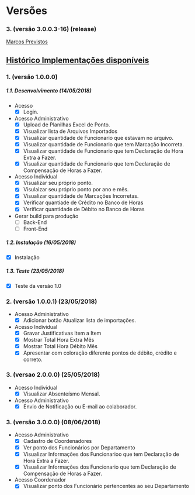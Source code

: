 # Versões

### 3. (versão 3.0.0.3-16) (release)
[Marcos Previstos](https://github.com/volkmerrafael/severino/wiki/Marcos-previstos)

## [Histórico Implementações disponíveis](https://github.com/volkmerrafael/severino/wiki/Implementa%C3%A7%C3%B5es-dispon%C3%ADveis)
### 1. (versão 1.0.0.0)
##### 1.1. Desenvolvimento (14/05/2018)
* Acesso
  - [x] Login.
* Acesso Administrativo
  - [x] Upload de Planilhas Excel de Ponto.
  - [x] Visualizar lista de Arquivos Importados
  - [x] Visualizar quantidade de Funcionario que estavam no arquivo.
  - [x] Visualizar quantidade de Funcionario que tem Marcação Incorreta.
  - [x] Visualizar quantidade de Funcionario que tem Declaração de Hora Extra a Fazer.
  - [x] Visualizar quantidade de Funcionario que tem Declaração de Compensação de Horas a Fazer.
* Acesso Individual
  - [x] Visualizar seu próprio ponto.
  - [x] Visulaizar seu próprio ponto por ano e mês.
  - [x] Visualizar quantidade de Marcações Incorretas.
  - [x] Verificar quantiade de Crédito no Banco de Horas
  - [x] Verificar quantidade de Débito no Banco de Horas
* Gerar build para produção
  - [ ] Back-End
  - [ ] Front-End
##### 1.2. Instalação (16/05/2018)
  - [x] Instalação 
##### 1.3. Teste (23/05/2018)
  - [x] Teste da versão 1.0

### 2. (versão 1.0.0.1) (23/05/2018)
* Acesso Administrativo 
  - [x] Adicionar botão Atualizar lista de importações.
* Acesso Individual
  - [x] Gravar Justificativas Item a Item
  - [x] Mostrar Total Hora Extra Mês
  - [x] Mostrar Total Hora Débito Mês
  - [x] Apresentar com coloração diferente pontos de débito, crédito e correto.
  
### 3. (versao 2.0.0.0) (25/05/2018)
* Acesso Individual
  - [x] Visualizar Absenteísmo Mensal.
* Acesso Administrativo
  - [x] Envio de Notificação ou E-mail ao colaborador.
  
### 3. (versão 3.0.0.0) (08/06/2018)
* Acesso Administrativo  
  - [x] Cadastro de Coordenadores
  - [x] Ver ponto dos Funcionários por Departamento
  - [x] Visualizar Informações dos Funcionarioo que tem Declaração de Hora Extra a Fazer.
  - [x] Visualizar Informações dos Funcionario que tem Declaração de Compensação de Horas a Fazer.
* Acesso Coordenador
  - [x] Visualizar ponto dos Funcionário pertencentes ao seu Departamento  
